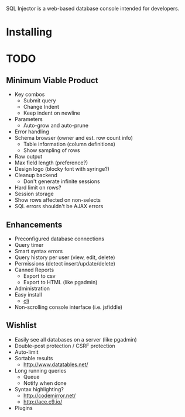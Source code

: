 SQL Injector is a web-based database console intended for developers.  

Installing
==========



TODO
====
## Minimum Viable Product
* Key combos
  * Submit query
  * Change Indent
  * Keep indent on newline
* Parameters
  * Auto-grow and auto-prune
* Error handling
* Schema browser (owner and est. row count info)
  * Table information (column definitions)
  * Show sampling of rows
* Raw output
* Max field length (preference?)
* Design logo (blocky font with syringe?)
* Cleanup backend
  * Don't generate infinite sessions
* Hard limit on rows?
* Session storage
* Show rows affected on non-selects
* SQL errors shouldn't be AJAX errors


## Enhancements
* Preconfigured database connections
* Query timer
* Smart syntax errors
* Query history per user (view, edit, delete)
* Permissions (detect insert/update/delete)
* Canned Reports
  * Export to csv
  * Export to HTML (like pgadmin)
* Administration
* Easy install 
  * [cli](https://github.com/rlidwka/sinopia/blob/master/lib/cli.js)
* Non-scrolling console interface (i.e. jsfiddle)

## Wishlist  
* Easily see all databases on a server (like pgadmin)
* Double-post protection / CSRF protection
* Auto-limit
* Sortable results
  * http://www.datatables.net/
* Long running queries
  * Queue 
  * Notify when done
* Syntax highlighting?
  * http://codemirror.net/
  * http://ace.c9.io/
* Plugins


